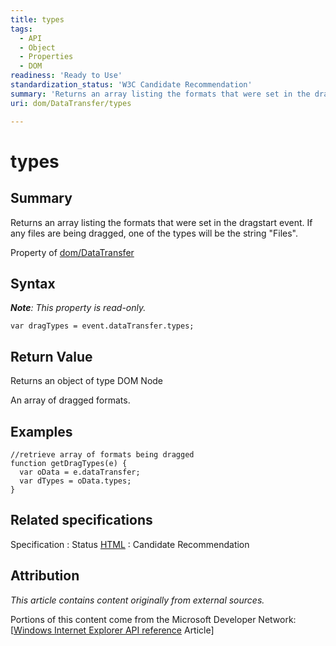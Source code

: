 ```yaml
---
title: types
tags:
  - API
  - Object
  - Properties
  - DOM
readiness: 'Ready to Use'
standardization_status: 'W3C Candidate Recommendation'
summary: 'Returns an array listing the formats that were set in the dragstart event. If any files are being dragged, one of the types will be the string "Files".'
uri: dom/DataTransfer/types

---
```

# types

## Summary

Returns an array listing the formats that were set in the dragstart event. If any files are being dragged, one of the types will be the string "Files".

<span data-meta="applies_to" data-type="key">Property of <span data-type="value">[dom/DataTransfer](/dom/DataTransfer)</span></span>

## Syntax

***Note**: This property is read-only.*

``` {.js}
var dragTypes = event.dataTransfer.types;
```

## Return Value

<span data-meta="return" data-type="key">Returns an object of type <span data-type="value">DOM Node</span></span>

An array of dragged formats.

## Examples

``` {.js}
//retrieve array of formats being dragged
function getDragTypes(e) {
  var oData = e.dataTransfer;
  var dTypes = oData.types;
}
```

## Related specifications

Specification
:   Status
[HTML](http://www.w3.org/TR/html5/editing.html)
:   Candidate Recommendation

## Attribution

*This article contains content originally from external sources.*

Portions of this content come from the Microsoft Developer Network: [[Windows Internet Explorer API reference](http://msdn.microsoft.com/en-us/library/ie/hh828809%28v=vs.85%29.aspx) Article]

